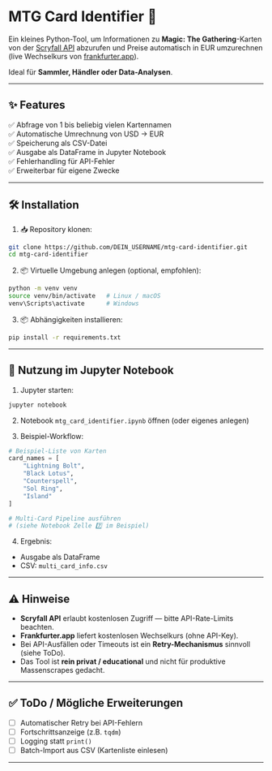 # MTG Card Identifier 📇

Ein kleines Python-Tool, um Informationen zu **Magic: The Gathering**-Karten von der [Scryfall API](https://scryfall.com/docs/api) abzurufen und Preise automatisch in EUR umzurechnen (live Wechselkurs von [frankfurter.app](https://www.frankfurter.app/)).

Ideal für **Sammler, Händler oder Data-Analysen**.

---

## ✨ Features

✅ Abfrage von 1 bis beliebig vielen Kartennamen  
✅ Automatische Umrechnung von USD → EUR  
✅ Speicherung als CSV-Datei  
✅ Ausgabe als DataFrame in Jupyter Notebook  
✅ Fehlerhandling für API-Fehler  
✅ Erweiterbar für eigene Zwecke  

---

## 🛠️ Installation

1. 📥 Repository klonen:
```bash
git clone https://github.com/DEIN_USERNAME/mtg-card-identifier.git
cd mtg-card-identifier
```

2. 📦 Virtuelle Umgebung anlegen (optional, empfohlen):
```bash
python -m venv venv
source venv/bin/activate   # Linux / macOS
venv\Scripts\activate      # Windows
```

3. 📦 Abhängigkeiten installieren:
```bash
pip install -r requirements.txt
```

---

## 📝 Nutzung im Jupyter Notebook

1. Jupyter starten:
```bash
jupyter notebook
```

2. Notebook `mtg_card_identifier.ipynb` öffnen (oder eigenes anlegen)

3. Beispiel-Workflow:
```python
# Beispiel-Liste von Karten
card_names = [
    "Lightning Bolt",
    "Black Lotus",
    "Counterspell",
    "Sol Ring",
    "Island"
]

# Multi-Card Pipeline ausführen
# (siehe Notebook Zelle 7️⃣ im Beispiel)
```

4. Ergebnis:
- Ausgabe als DataFrame
- CSV: `multi_card_info.csv`

---

## ⚠️ Hinweise

- **Scryfall API** erlaubt kostenlosen Zugriff — bitte API-Rate-Limits beachten.  
- **Frankfurter.app** liefert kostenlosen Wechselkurs (ohne API-Key).  
- Bei API-Ausfällen oder Timeouts ist ein **Retry-Mechanismus** sinnvoll (siehe ToDo).  
- Das Tool ist **rein privat / educational** und nicht für produktive Massenscrapes gedacht.  

---

## ✅ ToDo / Mögliche Erweiterungen

- [ ] Automatischer Retry bei API-Fehlern  
- [ ] Fortschrittsanzeige (z.B. `tqdm`)  
- [ ] Logging statt `print()`  
- [ ] Batch-Import aus CSV (Kartenliste einlesen)  

---